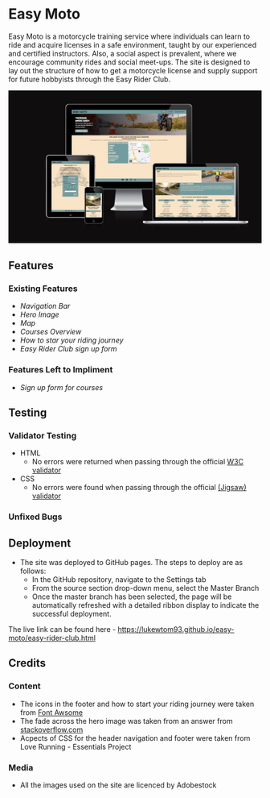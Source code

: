 # Easy Moto

Easy Moto is a motorcycle training service where individuals can learn to ride and acquire licenses in a safe environment, taught by our experienced and certified instructors. Also, a social aspect is prevalent, where we encourage community rides and social meet-ups. The site is designed to lay out the structure of how to get a motorcycle license and supply support for future hobbyists through the Easy Rider Club.

![Resposive Mockup](assets/images/easy_moto_mockup.jpg)

## Features

### Existing Features

- _Navigation Bar_
- _Hero Image_
- _Map_
- _Courses Overview_
- _How to star your riding journey_
- _Easy Rider Club sign up form_

### Features Left to Impliment

- _Sign up form for courses_

## Testing

### Validator Testing

- HTML
  - No errors were returned when passing through the official [W3C validator](https://validator.w3.org/nu/?doc=https%3A%2F%2Fcode-institute-org.github.io%2Flove-running-2.0%2Findex.html)
- CSS
  - No errors were found when passing through the official [(Jigsaw) validator](https://jigsaw.w3.org/css-validator/validator?uri=https%3A%2F%2Fvalidator.w3.org%2Fnu%2F%3Fdoc%3Dhttps%253A%252F%252Fcode-institute-org.github.io%252Flove-running-2.0%252Findex.html&profile=css3svg&usermedium=all&warning=1&vextwarning=&lang=en#css)

### Unfixed Bugs

## Deployment

- The site was deployed to GitHub pages. The steps to deploy are as follows: 
  - In the GitHub repository, navigate to the Settings tab 
  - From the source section drop-down menu, select the Master Branch
  - Once the master branch has been selected, the page will be automatically refreshed with a detailed ribbon display to indicate the successful deployment. 

The live link can be found here - https://lukewtom93.github.io/easy-moto/easy-rider-club.html

## Credits

### Content

- The icons in the footer and how to start your riding journey were taken from [Font Awsome](https://fontawesome.com/)
- The fade across the hero image was taken from an answer from [stackoverflow.com](https://stackoverflow.com/questions/22666063/how-to-fade-the-edge-of-a-div-with-just-css)
- Acpects of CSS for the header navigation and footer were taken from Love Running - Essentials Project

### Media

- All the images used on the site are licenced by Adobestock